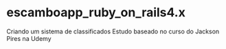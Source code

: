 # escamboapp_ruby_on_rails4.x
Criando um sistema de classificados
Estudo baseado no curso do Jackson Pires na Udemy
